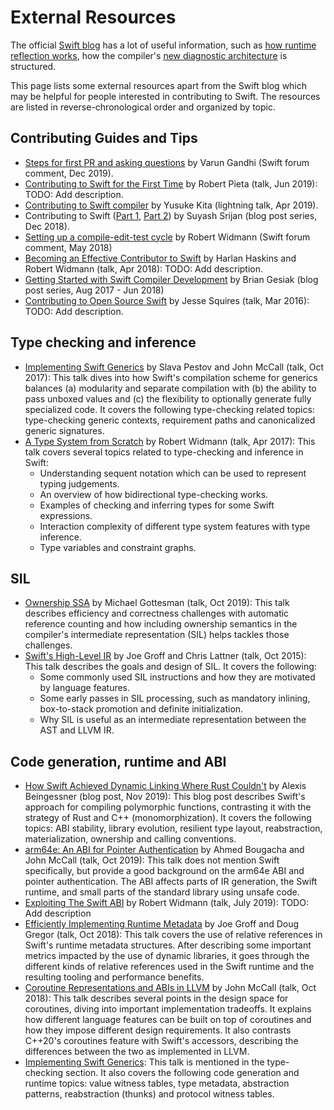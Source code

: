 # External Resources

The official [Swift blog](https://swift.org/blog/) has a lot of useful information,
such as [how runtime reflection works][mirror-post],
how the compiler's [new diagnostic architecture][diagnostic-arch-post] is structured.

[mirror-post]: https://swift.org/blog/how-mirror-works/
[diagnostic-arch-post]: https://swift.org/blog/new-diagnostic-arch-overview/

This page lists some external resources
apart from the Swift blog
which may be helpful for people
interested in contributing to Swift.
The resources are listed in reverse-chronological order
and organized by topic.

<!--
Some resources don't fall cleanly into one topic bucket or another;
in such a case we break the tie arbitrarily.
-->

<!-- NOTE: The textual descriptions should be written in a way that
makes it clear which topics are discussed, and what a potential contributor to
Swift will gain from it. This is usually different from the talk's abstract.
-->

## Contributing Guides and Tips

* [Steps for first PR and asking questions][] by Varun Gandhi (Swift forum comment, Dec 2019).
* [Contributing to Swift for the First Time][] by Robert Pieta (talk, Jun 2019):
  TODO: Add description.
* [Contributing to Swift compiler][] by Yusuke Kita (lightning talk, Apr 2019).
* Contributing to Swift ([Part 1][Contributing to Swift - Part 1], [Part 2][Contributing to Swift - Part 2]) by Suyash Srijan (blog post series, Dec 2018).
* [Setting up a compile-edit-test cycle][] by Robert Widmann (Swift forum comment, May 2018)
* [Becoming an Effective Contributor to Swift][] by Harlan Haskins and Robert Widmann (talk, Apr 2018):
  TODO: Add description.
* [Getting Started with Swift Compiler Development][] by Brian Gesiak (blog post series, Aug 2017 - Jun 2018)
* [Contributing to Open Source Swift][] by Jesse Squires (talk, Mar 2016):
  TODO: Add description.

[Steps for first PR and asking questions]:
https://forums.swift.org/t/getting-started-with-swift-compiler-development/31502/2
[Contributing to Swift for the First Time]: https://youtu.be/51j7TrFNKiA
[Contributing to Swift compiler]: https://youtu.be/HAXJsgYniqE
[Contributing to Swift - Part 1]: https://medium.com/kinandcartacreated/contributing-to-swift-part-1-ea19108a2a54
[Contributing to Swift - Part 2]:
https://medium.com/kinandcartacreated/contributing-to-swift-part-2-efebcf7b6c93
[Setting up a compile-edit-test cycle]: https://forums.swift.org/t/need-a-workflow-advice/12536/14
[Becoming an Effective Contributor to Swift]: https://youtu.be/oGJKsp-pZPk
[Getting Started with Swift Compiler Development]: https://modocache.io/getting-started-with-swift-development
[Contributing to Open Source Swift]: https://youtu.be/Ysa2n8ZX-YY

## Type checking and inference

* [Implementing Swift Generics][] by Slava Pestov and John McCall (talk, Oct 2017):
  This talk dives into how Swift's compilation scheme for generics
  balances (a) modularity and separate compilation with (b) the ability to pass unboxed values
  and (c) the flexibility to optionally generate fully specialized code.
  It covers the following type-checking related topics:
  type-checking generic contexts, requirement paths and canonicalized generic signatures.
* [A Type System from Scratch][] by Robert Widmann (talk, Apr 2017):
  This talk covers several topics related to type-checking and inference in Swift:
  - Understanding sequent notation which can be used to represent typing judgements.
  - An overview of how bidirectional type-checking works.
  - Examples of checking and inferring types for some Swift expressions.
  - Interaction complexity of different type system features with type inference.
  - Type variables and constraint graphs.

[Implementing Swift Generics]: https://youtu.be/ctS8FzqcRug
[A Type System from Scratch]: https://youtu.be/IbjoA5xVUq0

## SIL

* [Ownership SSA][] by Michael Gottesman (talk, Oct 2019):
  This talk describes efficiency and correctness challenges with automatic reference counting
  and how including ownership semantics in the compiler's intermediate representation (SIL)
  helps tackles those challenges.
* [Swift's High-Level IR][] by Joe Groff and Chris Lattner (talk, Oct 2015):
  This talk describes the goals and design of SIL. It covers the following:
  - Some commonly used SIL instructions and how they are motivated by language features.
  - Some early passes in SIL processing,
    such as mandatory inlining, box-to-stack promotion and definite initialization.
  - Why SIL is useful as an intermediate representation between the AST and LLVM IR.

[Ownership SSA]: https://youtu.be/qy3iZPHZ88o
[Swift's High-Level IR]: https://youtu.be/Ntj8ab-5cvE

## Code generation, runtime and ABI

* [How Swift Achieved Dynamic Linking Where Rust Couldn't][] by Alexis Beingessner (blog post, Nov 2019):
  This blog post describes Swift's approach for compiling polymorphic functions,
  contrasting it with the strategy of Rust and C++ (monomorphization).
  It covers the following topics: ABI stability, library evolution, resilient type layout,
  reabstraction, materialization, ownership and calling conventions.
* [arm64e: An ABI for Pointer Authentication][] by Ahmed Bougacha and John McCall (talk, Oct 2019):
  This talk does not mention Swift specifically, but provide a good background
  on the arm64e ABI and pointer authentication.
  The ABI affects parts of IR generation, the Swift runtime,
  and small parts of the standard library using unsafe code.
* [Exploiting The Swift ABI][] by Robert Widmann (talk, July 2019):
  TODO: Add description
* [Efficiently Implementing Runtime Metadata][] by Joe Groff and Doug Gregor (talk, Oct 2018):
  This talk covers the use of relative references in Swift's runtime metadata structures.
  After describing some important metrics impacted by the use of dynamic libraries,
  it goes through the different kinds of relative references used in the Swift runtime
  and the resulting tooling and performance benefits.
* [Coroutine Representations and ABIs in LLVM][] by John McCall (talk, Oct 2018):
  This talk describes several points in the design space for coroutines,
  diving into important implementation tradeoffs.
  It explains how different language features can be built on top of coroutines
  and how they impose different design requirements.
  It also contrasts C++20's coroutines feature with Swift's accessors,
  describing the differences between the two as implemented in LLVM.
* [Implementing Swift Generics][]: This talk is mentioned in the type-checking section.
  It also covers the following code generation and runtime topics:
  value witness tables, type metadata, abstraction patterns, reabstraction (thunks)
  and protocol witness tables.

[How Swift Achieved Dynamic Linking Where Rust Couldn't]: https://web.archive.org/web/20200427035146/https://gankra.github.io/blah/swift-abi/
[arm64e: An ABI for Pointer Authentication]: https://youtu.be/C1nZvpEBfYA
[Exploiting The Swift ABI]: https://youtu.be/0rHG_Pa86oA
[Efficiently Implementing Runtime Metadata]: https://youtu.be/G3bpj-4tWVU
[Coroutine Representations and ABIs in LLVM]: https://youtu.be/wyAbV8AM9PM
